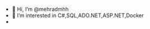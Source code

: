 - 👋 Hi, I’m @mehradmhh
- 👀 I’m interested in C#,SQL,ADO.NET,ASP.NET,Docker
- 
<!---
mehradmhh/mehradmhh 
--->
